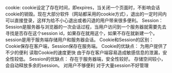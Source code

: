 cookie:
	cookie设定了存在时间，即expires，当关闭一个页面时，不影响会话cookie的销毁。现在大部分软件（网站都采用的cookie方式），退出的一定时间内可以直接登录，这样为给不小心退出或者闪退的用户带来很多便利。
Session：
	Session是服务器与浏览器的一次会话过程，当用户访问到一个服务器就需要先去寻找是否存在这个session id，如果存在就用这个，如果不存在就新建一个。session是用于服务端存储用户和服务器会话。
Cookie和Session的区别：
	Cookie保存在客户端，Session保存在服务端。
Cookie的优缺点：
	为用户提供了不少的便利
	读取Cookie的速度更快
	由于存在客户端容易造成敏感信息的泄漏，安全性较低。
Session的优缺点：
	存在于服务器端，安全性较好。
	存储空间较小，会自动释放多余的session。
	对用户不够便利
	对于大量session不好管理
